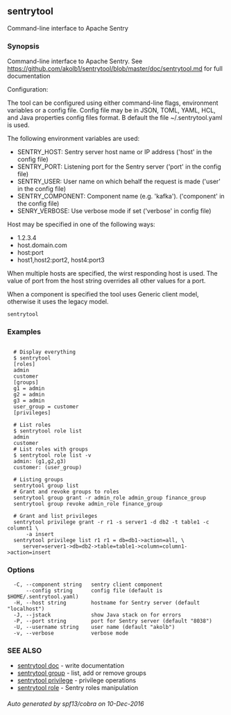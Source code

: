 ## sentrytool

Command-line interface to Apache Sentry

### Synopsis


Command-line interface to Apache Sentry.
See https://github.com/akolb1/sentrytool/blob/master/doc/sentrytool.md for full documentation

Configuration:

The tool can be configured using either command-line flags, environment variables or
a config file. Config file may be in JSON, TOML, YAML, HCL, and
Java properties config files format. B default the file ~/.sentrytool.yaml is used.

 The following environment variables are used:

* SENTRY_HOST:      Sentry server host name or IP address ('host' in the config file)
* SENTRY_PORT:      Listening port for the Sentry server ('port' in the config file)
* SENTRY_USER:      User name on which behalf the request is made ('user' in the config file)
* SENTRY_COMPONENT: Component name (e.g. 'kafka'). ('component' in the config file)
* SENRY_VERBOSE:    Use verbose mode if set ('verbose' in config file)

Host may be specified in one of the following ways:

* 1.2.3.4
* host.domain.com
* host:port
* host1,host2:port2, host4:port3

When multiple hosts are specified, the wirst responding host is used.
The value of port from the host string overrides all other values for a port.

When a component is specified the tool uses Generic client model, otherwise it uses the
legacy model.


```
sentrytool
```

### Examples

```

  # Display everything
  $ sentrytool
  [roles]
  admin
  customer
  [groups]
  g1 = admin
  g2 = admin
  g3 = admin
  user_group = customer
  [privileges]

  # List roles
  $ sentrytool role list
  admin
  customer
  # List roles with groups
  $ sentrytool role list -v
  admin: (g1,g2,g3)
  customer: (user_group)

  # Listing groups
  sentrytool group list
  # Grant and revoke groups to roles
  sentrytool group grant -r admin_role admin_group finance_group
  sentrytool group revoke admin_role finance_group

  # Grant and list privileges
  sentrytool privilege grant -r r1 -s server1 -d db2 -t table1 -c columnt1 \
      -a insert
  sentrytool privilege list r1 r1 = db=db1->action=all, \
     server=server1->db=db2->table=table1->column=column1->action=insert
```

### Options

```
  -C, --component string   sentry client component
      --config string      config file (default is $HOME/.sentrytool.yaml)
  -H, --host string        hostname for Sentry server (default "localhost")
  -J, --jstack             show Java stack on for errors
  -P, --port string        port for Sentry server (default "8038")
  -U, --username string    user name (default "akolb")
  -v, --verbose            verbose mode
```

### SEE ALSO
* [sentrytool doc](sentrytool_doc.md)	 - write documentation
* [sentrytool group](sentrytool_group.md)	 - list, add or remove groups
* [sentrytool privilege](sentrytool_privilege.md)	 - privilege operations
* [sentrytool role](sentrytool_role.md)	 - Sentry roles manipulation

###### Auto generated by spf13/cobra on 10-Dec-2016
